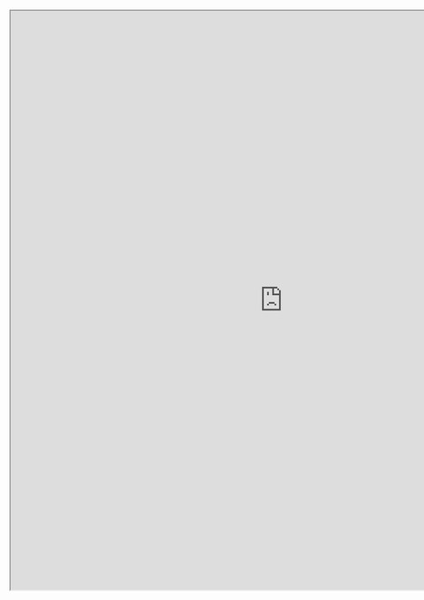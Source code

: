 <h1></h1>
<iframe src="https://nbviewer.jupyter.org/github/ASFHyP3/ASFHyP3/blob/main/docs/using/sdk_example.ipynb" 
        width='960' height='1024' allowfullscreen webkitallowfullscreen>
</iframe>
